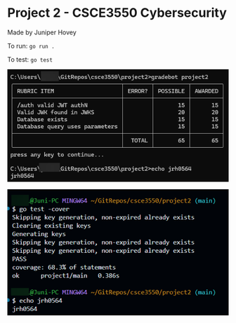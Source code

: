 # Project 2 - CSCE3550 Cybersecurity

Made by Juniper Hovey

To run: `go run .`

To test: `go test`

![Gradebot result 100%](gradebot_result_2.png)

![Test coverage and result](coverage_result_2.png)
